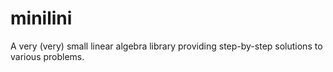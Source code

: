 # minilini
A very (very) small linear algebra library providing step-by-step solutions to various problems.
